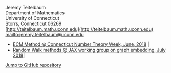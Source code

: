 Jeremy Teitelbaum   
Department of Mathematics   
University of Connecticut   
Storrs, Connecticut 06269   
[http://teitelbaum.math.uconn.edu](http://teitelbaum.math.uconn.edu)  
[mailto:jeremy.teitelbaum@uconn.edu](mailto:jeremy.teitelbaum@uconn.edu)  

- [ECM Method @ Connecticut Number Theory Week, June, 2018](./ctnt2018.pdf) |
- [Random Walk methods @ JAX working group on graph embedding, July 2018](./graphE.pdf)|


[Jump to GitHub repository](http://github.uconn.edu/jet08013/Talks.git)
